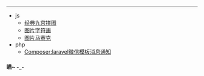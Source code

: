---
* js
  + [经典九宫拼图](https://huozi1024.github.io/puzzle.html)   
  + [图片字符画](https://huozi1024.github.io/char.html)   
  + [图片马赛克](https://huozi1024.github.io/pixelate.html)
* php
  + [Composer:laravel微信模板消息通知](https://github.com/huozi1024/laravel-wechat-notification "微信模板消息通知")  


#### 瞄~       -_-